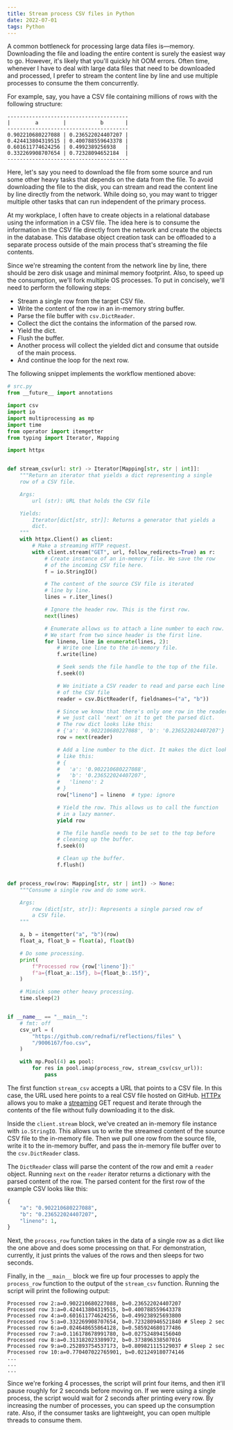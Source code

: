 ```yaml
---
title: Stream process CSV files in Python
date: 2022-07-01
tags: Python
---
```


A common bottleneck for processing large data files is—memory. Downloading the file and
loading the entire content is surely the easiest way to go. However, it's likely that
you'll quickly hit OOM errors. Often time, whenever I have to deal with large data files
that need to be downloaded and processed, I prefer to stream the content line by line
and use multiple processes to consume the them concurrently.

For example, say, you have a CSV file containing millions of rows with the following
structure:

```
---------------------------------------
|        a        |           b       |
---------------------------------------
0.902210680227088 | 0.236522024407207 |
0.424413804319515 | 0.400788559643378 |
0.601611774624256 | 0.4992389256938   |
0.332269908707654 | 0.72328094652184  |
---------------------------------------
```

Here, let's say you need to download the file from some source and run some other heavy
tasks that depends on the data from the file. To avoid downloading the file to the disk, you can stream and read the content line by line directly from the network. While doing so, you may want to trigger multiple other tasks that can run independent of the primary
process.

At my workplace, I often have to create objects in a relational database using the
information in a CSV file. The idea here is to consume the information in the CSV file
directly from the network and create the objects in the database. This database object
creation task can be offloaded to a separate process outside of the main process that's
streaming the file contents.

Since we're streaming the content from the network line by line, there should be zero
disk usage and minimal memory footprint. Also, to speed up the consumption, we'll fork
multiple OS processes. To put in concisely, we'll need to perform the following steps:

* Stream a single row from the target CSV file.
* Write the content of the row in an in-memory string buffer.
* Parse the file buffer with `csv.DictReader`.
* Collect the dict the contains the information of the parsed row.
* Yield the dict.
* Flush the buffer.
* Another process will collect the yielded dict and consume that outside of the main
process.
* And continue the loop for the next row.

The following snippet implements the workflow mentioned above:

```python
# src.py
from __future__ import annotations

import csv
import io
import multiprocessing as mp
import time
from operator import itemgetter
from typing import Iterator, Mapping

import httpx


def stream_csv(url: str) -> Iterator[Mapping[str, str | int]]:
    """Return an iterator that yields a dict representing a single
    row of a CSV file.

    Args:
        url (str): URL that holds the CSV file

    Yields:
        Iterator[dict[str, str]]: Returns a generator that yields a
        dict.
    """
    with httpx.Client() as client:
        # Make a streaming HTTP request.
        with client.stream("GET", url, follow_redirects=True) as r:
            # Create instance of an in-memory file. We save the row
            # of the incoming CSV file here.
            f = io.StringIO()

            # The content of the source CSV file is iterated
            # line by line.
            lines = r.iter_lines()

            # Ignore the header row. This is the first row.
            next(lines)

            # Enumerate allows us to attach a line number to each row.
            # We start from two since header is the first line.
            for lineno, line in enumerate(lines, 2):
                # Write one line to the in-memory file.
                f.write(line)

                # Seek sends the file handle to the top of the file.
                f.seek(0)

                # We initiate a CSV reader to read and parse each line
                # of the CSV file
                reader = csv.DictReader(f, fieldnames=("a", "b"))

                # Since we know that there's only one row in the reader
                # we just call 'next' on it to get the parsed dict.
                # The row dict looks like this:
                # {'a': '0.902210680227088', 'b': '0.236522024407207'}
                row = next(reader)

                # Add a line number to the dict. It makes the dict looks
                # like this:
                # {
                #   'a': '0.902210680227088',
                #   'b': '0.236522024407207',
                #   'lineno': 2
                # }
                row["lineno"] = lineno  # type: ignore

                # Yield the row. This allows us to call the function
                # in a lazy manner.
                yield row

                # The file handle needs to be set to the top before
                # cleaning up the buffer.
                f.seek(0)

                # Clean up the buffer.
                f.flush()


def process_row(row: Mapping[str, str | int]) -> None:
    """Consume a single row and do some work.

    Args:
        row (dict[str, str]): Represents a single parsed row of
        a CSV file.
    """

    a, b = itemgetter("a", "b")(row)
    float_a, float_b = float(a), float(b)

    # Do some processing.
    print(
        f"Processed row {row['lineno']}:"
        f"a={float_a:.15f}, b={float_b:.15f}",
    )

    # Mimick some other heavy processing.
    time.sleep(2)


if __name__ == "__main__":
    # fmt: off
    csv_url = (
        "https://github.com/rednafi/reflections/files" \
        "/9006167/foo.csv",
    )

    with mp.Pool(4) as pool:
        for res in pool.imap(process_row, stream_csv(csv_url)):
            pass
```

The first function `stream_csv` accepts a URL that points to a CSV file. In this case,
the URL used here points to a real CSV file hosted on GitHub. [HTTPx][1] allows you to make a [streaming][2] GET request and iterate through the contents of the file without
fully downloading it to the disk.

Inside the `client.stream` block, we've created an in-memory file instance with
`io.StringIO`. This allows us to write the streamed content of the source CSV file to
the in-memory file. Then we pull one row from the source file, write it to the in-memory
buffer, and pass the in-memory file buffer over to the `csv.DictReader` class.

The `DictReader` class will parse the content of the row and emit a `reader` object. Running `next` on the `reader` iterator returns a dictionary with the parsed content of
the row. The parsed content for the first row of the example CSV looks like this:

```python
{
    "a": "0.902210680227088",
    "b": "0.236522024407207",
    "lineno": 1,
}
```

Next, the `process_row` function takes in the data of a single row as a dict like the one
above and does some processing on that. For demonstration, currently, it just prints the
values of the rows and then sleeps for two seconds.

Finally, in the `__main__` block we fire up four processes to apply the `process_row`
function to the output of the `stream_csv` function. Running the script will print the
following output:

```
Processed row 2:a=0.902210680227088, b=0.236522024407207
Processed row 3:a=0.424413804319515, b=0.400788559643378
Processed row 4:a=0.601611774624256, b=0.499238925693800
Processed row 5:a=0.332269908707654, b=0.723280946521840 # Sleep 2 sec
Processed row 6:a=0.024648655864128, b=0.585924680177486
Processed row 7:a=0.116178678991780, b=0.027524894156040
Processed row 8:a=0.313182023389972, b=0.373896338507016
Processed row 9:a=0.252893754537173, b=0.809821115129037 # Sleep 2 sec
Processed row 10:a=0.770407022765901, b=0.021249180774146
...
...
...
```

Since we're forking 4 processes, the script will print four items, and then it'll pause
roughly for 2 seconds before moving on. If we were using a single process, the script
would wait for 2 seconds after printing every row. By increasing the number of processes, you can speed up the consumption rate. Also, if the consumer tasks are
lightweight, you can open multiple threads to consume them.


[1]: https://www.python-httpx.org/
[2]: https://www.python-httpx.org/quickstart/#streaming-responses
